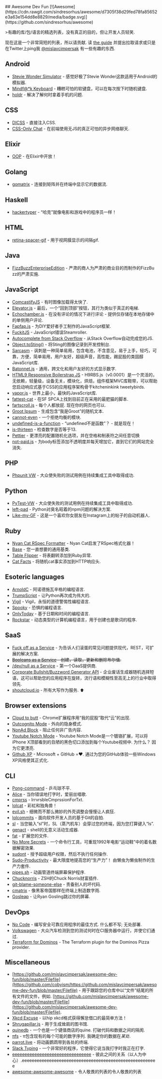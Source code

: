 <div class="github-widget" data-repo="mislavcimpersak/awesome-dev-fun"></div>
## Awesome Dev Fun [![Awesome](https://cdn.rawgit.com/sindresorhus/awesome/d7305f38d29fed78fa85652e3a63e154dd8e8829/media/badge.svg)](https://github.com/sindresorhus/awesome)

&gt;有趣的库/包/语言的精选列表，没有真正的目的，但让开发人员轻笑.

 现在这是一个非常简短的列表，所以请贡献.  读 [the guide](https://github.com/mislavcimpersak/awesome-dev-fun/blob/master/CONTRIBUTING.md) 并提出拉取请求或只是在Twitter上ping我 [@mislavcimpersak](https://twitter.com/mislavcimpersak) 有一些有趣的东西.





## Android

- [Stevie Wonder Simulator](https://play.google.com/store/apps/details?id=erseco.soft.stevie.wonder.simulator) - 感觉好极了Stevie Wonder这款适用于Android的模拟器.
- [Mindf@*k Keyboard](https://github.com/terriblehackskeyboard/keyboard) - 糟糕可怕的软键盘，可以在每次按下时随机键盘.
- [holdr](https://github.com/starakaj/holdr) - 解决了解何时拿着手机的问题.


## CSS

- [DICSS](https://github.com/letsgetrandy/DICSS) - 直接注入CSS.
- [CSS-Only Chat](https://github.com/kkuchta/css-only-chat) - 在前端使用无JS的真正可怕的异步网络聊天.


## Elixir
- [OOP](https://github.com/wojtekmach/oop) - 在Elixir中开放！


## Golang
- [gomatrix](https://github.com/GeertJohan/gomatrix) - 连接到矩阵并在终端中显示它的数据流.


## Haskell
- [hackertyper](https://github.com/fgaz/hackertyper) - “哈克”就像电影和游戏中的程序员一样！


## HTML
- [retina-spacer-gif](https://github.com/ao5357/retina-spacer-gif) - 用于视网膜显示的间隔gif.


## Java

- [FizzBuzzEnterpriseEdition](https://github.com/EnterpriseQualityCoding/FizzBuzzEnterpriseEdition) - 严肃的商人为严肃的商业目的而制作的FizzBu​​zz的严肃实施.


## JavaScript

- [ComcastifyJS](https://github.com/theonion/comcastifyjs) - 有时图像加载得太快了.
- [Elevator.js](https://github.com/tholman/elevator.js) - 最后，一个“回到顶部”按钮，其行为类似于真正的电梯.
- [Echochamber.js](https://github.com/tessalt/echo-chamber-js) - 在没有评论的情况下进行评论 - 提供仅存储在本地存储中的单侧用户评论.
- [Fapfap.js](http://fapfapjs.io) - 为DIY爱好者手工制作的JavaScript框架.
- [FuckitJS](https://github.com/mattdiamond/fuckitjs) -  JavaScript错误Steamroller.
- [Autocomplete from Stack Overflow](https://emilschutte.com/stackoverflow-autocomplete/) - 从Stack Overflow自动完成您的JS.
- [Object.toSting()](https://github.com/teropa/to-sting) - 将Sting的图像记录到开发控制台.
- [Sarcasm](https://github.com/komlev/sarcasm) - 讽刺是一种简单易用，包含电池，不含意见，易于上手，轻巧，可靠，方便，简单易用，用户友好，超级声音，高性能，踢屁股的类固醇JavaScript库.
- [Batonnet.js](https://github.com/BinaryBrain/Batonnet.js) - 通用，跨文化和用户友好的方式显示数字.
- [HTML9 Responsive Boilerstrap JS](http://html9responsiveboilerstrapjs.com/) -  H9RBS.js（v0.0001）是一个灵活的，无依赖，轻量级，设备无关，模块化，烘焙，组件框架MVC库鞋带，可以帮助您启动响应式基于CSS的应用程序架构骨干kitcheninkink tweetybirds.
- [vapor.js](https://github.com/madrobby/vapor.js) - 世界上最小，最快的JavaScript库.
- [fattest-cat](https://github.com/lexiross/fattest-cat) - 在SF SPCA上找到目前正在采用的最肥猫的脚本.
- [fartscroll.js](https://github.com/theonion/fartscroll.js)   - 每个人都放屁.  现在你的网页也可以.
- [Groot Ipsum](http://grootipsum.com/) - 生成包含“我是Groot”的随机文本.
- [cannot-even](https://github.com/blakek/cannot-even) - 一个拒绝均衡的模块.
- [undefined-is-a-function](https://github.com/donavon/undefined-is-a-function)   - “undefined不是函数”？  - 就是现在！
- [is-thirteen](https://github.com/jezen/is-thirteen) - 检查数字是否等于13.
- [Pettier](https://github.com/coleturner/pettier) - 更漂亮的配置随机化选项，并在空格和制表符之间任意切换 
- [not-paid.js](https://github.com/kleampa/not-paid) - 为body标签添加不透明度并每天增加它，直到它们的网站完全消失. 


## PHP

- [Phpunit VW](https://github.com/hmlb/phpunit-vw) - 大众使失败的测试用例在持续集成工具中取得成功.


## Python

- [PyTest-VW](https://github.com/The-Compiler/pytest-vw) - 大众使失败的测试用例在持续集成工具中取得成功.
- [left-pad](https://pypi.python.org/pypi/left-pad/) -  Python对臭名昭着的npm问题的解决方案.
- [Like-my-GF](https://github.com/cyandterry/Like-My-GF) - 这是一个喜欢你女朋友在Instagram上的帖子的自动机器人.


## Ruby

- [Nyan Cat RSpec Formatter](https://github.com/mattsears/nyan-cat-formatter) -  Nyan Cat启发了RSpec格式化器！
- [Base](https://github.com/garybernhardt/base) - 您一直想要的通用基类.
- [Table Flipper](https://github.com/iridakos/table_flipper) - 将表翻转添加到Ruby异常.
- [Cat Facts](https://github.com/fabrik42/cat_facts) - 将随机cat事实添加到HTTP响应头. 


## Esoteric languages

- [ArnoldC](https://github.com/lhartikk/ArnoldC) - 阿诺德施瓦辛格的编程语言.
- [TrumpScript](https://github.com/samshadwell/TrumpScript) - 让Python再次成为伟大的.
- [Vigil](https://github.com/munificent/vigil) -  Vigil，永恒的道德警惕性编程语言.
- [Spooky](https://github.com/ftripier/spookyc) - 恐惧的编程语言.
- [OnlyToday](https://github.com/molnarmark/onlytoday) - 基于日期和时间的编程语言.
- [Rockstar](https://github.com/dylanbeattie/rockstar) - 动态类型的计算机编程语言，用于创建也是歌词的程序.


## SaaS

- [Fuck off as a Service](https://github.com/tomdionysus/foaas) - 为告诉人们滚蛋的常见问题提供现代，REST，可扩展的解决方案.
- ~~[Booleans as a Service](https://booleans.io/) - 创建，读取，更新和删除布尔值.~~
- [/dev/null as a Service](https://devnull-as-a-service.com) - 第一个DaaS提供商.
- [Corporate Bullshit/Buzzword Generator API](https://github.com/sameerkumar18/corporate-bs-generator-api) - 企业废话生成器随机选择短语，这可以帮助您的应用程序在旋转，流行语和模糊性至高无上的行业中取得领先.
- [shoutcloud.io](http://shoutcloud.io/)   - 所有大写作为服务.  ⬆️


## Browser extensions

- [Cloud to butt](https://github.com/panicsteve/cloud-to-butt) -  Chrome扩展程序用“我的屁股”取代“云”的出现.
- [Outcognito Mode](https://github.com/hrldcpr/outcognito-mode) - 外向的隐身模式.
- [NonAd Block](https://chrome.google.com/webstore/detail/nonad-block/mjdphmpknkepficogfmnfhabmlngggip?hl=en-US) - 阻止任何非广告内容.
- [Youtube Notch Mode](https://chrome.google.com/webstore/detail/youtube-notch-mode/fiklbelmepfnpojheaklfnhfhbfkmibb)   -  Youtube Notch Mode是一个镀铬扩展，可以将iPhone X顶部看到的丑陋的黑色切口添加到每个Youtube视频中.  为什么？  因为它更漂亮.
- [Github XP](https://github.com/martenbjork/github-xp)   -  Microsoft + GitHub =❤️.  通过为您的GitHub体验一些Windows XP风格使其正式化.


## CLI
- [Pong-command](https://github.com/kurehajime/pong-command) - 乒乓球不平.
- [Alice](https://github.com/susisu/alice) - 当你错误地打字时，爱丽丝唱歌.
- [cmprss](https://github.com/kurehajime/cmprss) -  IrrvrsbleCmprssionForTxt.
- [lolcat](https://github.com/busyloop/lolcat) - 彩虹和独角兽！
- [evil.sh](https://github.com/mathiasbynens/evil.sh) - 细微而不那么微妙的外壳调整会慢慢让人疯狂.
- [lolcommits](https://github.com/mroth/lolcommits) - 面向软件开发人员的基于Git的自拍.
- [sl](https://github.com/mtoyoda/sl) - 当您输入“sl”时，SL（蒸汽机车）会穿过您的终端，因为您打算键入“ls”.
- [genact](https://github.com/svenstaro/genact) -  shell的无意义活动生成器.
- [fat](https://github.com/drummyfish/fat) - 扩展您的文件.
- [No More Secrets](https://github.com/bartobri/no-more-secrets) - 一个命令行工具，可重现1992年电影“运动鞋”中的着名数据解密效果.
- [sudont](https://github.com/cbondurant/sudont) - 授予超级用户权限，然后不执行任何操作.
- [Sudo-Productivity](https://github.com/kyle8998/Sudo-Productivity)   - 最大限度地提高您的“生产力”！  由懒虫为懒虫制作的生产力套件.
- [pipes.sh](https://github.com/pipeseroni/pipes.sh) - 动画管道终端屏幕保护程序.
- [Chucknorris](https://github.com/robbyrussell/oh-my-zsh/wiki/Plugins#chucknorris) -  ZSH的Chuck Norris财富插件.
- [git-blame-someone-else](https://github.com/jayphelps/git-blame-someone-else) - 责备别人的坏代码.
- [cmatrix](https://github.com/abishekvashok/cmatrix) - 像黑客帝国那样在终端上制造数字雨.
- [Gosleap](https://github.com/koriroys/gosleap) - 让Ryan Gosling跳过你的屏幕.


## DevOps
- [No Code](https://github.com/kelseyhightower/nocode)   - 编写安全可靠应用程序的最佳方式.  什么都不写;  无处部署.
- [Volkswagen](https://github.com/auchenberg/volkswagen) - 大众汽车检测到您的测试何时在CI服务器中运行，并使它们通过.
- [Terraform for Dominos](https://github.com/ndmckinley/terraform-provider-dominos) - The Terraform plugin for the Dominos Pizza provider.



## Miscellaneous
- [https://github.com/mislavcimpersak/awesome-dev-fun/blob/master/Filefile](https://github.com/cobyism/https://github.com/mislavcimpersak/awesome-dev-fun/blob/master/Filefile) - 用于跟踪您的仓库中以“文件​​”结尾的所有文件的文件，例如. [https://github.com/mislavcimpersak/awesome-dev-fun/blob/master/Filefile](https://github.com/mislavcimpersak/awesome-dev-fun/blob/master/Filefile).
- [Xkcd Excuse](https://xkcd-excuse.com) - 以hip xkcd格式获得懈怠借口的最简单方法！
- [Shrugapillar.js](https://github.com/memeguild/shrugapillar) - 用于生成耸肩的图书馆.
- [quinedb](https://github.com/gfredericks/quinedb)   - 一个也是一个键值商店的quine.  打破代码和数据之间的隔阂.
- [πfs](https://github.com/philipl/pifs)   - π包含现有的每个可能的数字序列.  我确定你的数据在*某处*.
- [parrot.live](https://github.com/hugomd/parrot.live) - 将动画鹦鹉带到各处的终端.
- [Slack Typing](https://github.com/will/slacktyping) - 一个非常好的程序，它使得它说当我打字时我正在打字.
- [eeeeeeeeeeeeeeeeeeeeeeeeeeeeeeee](https://github.com/eeeeeeeeeeeeeeeeeeeeeeeeeeeeeeee/eeeeeeeeeeeeeeeeeeeeeeeeeeeeeeeeeeeeeeeeeeeeeeeeeeeeeeeeeeeeeeeeeeeeeeeeeeeeeeeeeeeeeeeeeeeeeeeeeeee) - 彼此之间的关系（以人为中心）.eeeeeeeeeeeeeeeeeeeeeeeeeeeeeeeeeeeeeeeeeeeeeeeeeeeeeee
- [awesome-awesome-awesome](https://github.com/jonatasbaldin/awesome-awesome-awesome) - 令人敬畏的列表的令人敬畏的列表 
